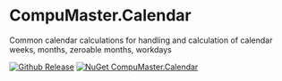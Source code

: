 # CompuMaster.Calendar

Common calendar calculations
for handling and calculation of calendar weeks, months, zeroable months, workdays

[![Github Release](https://img.shields.io/github/release/CompuMasterGmbH/CompuMaster.Calendar.svg?maxAge=2592000&label=GitHub%20Release)](https://github.com/CompuMasterGmbH/CompuMaster.Calendar/releases)
[![NuGet CompuMaster.Calendar](https://img.shields.io/nuget/v/CompuMaster.Calendar.svg?label=NuGet%20CompuMaster.Calendar)](https://www.nuget.org/packages/CompuMaster.Calendar/)

